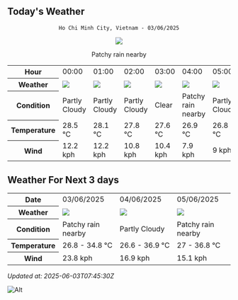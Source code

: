 ## Today's Weather
<div align="center">

`Ho Chi Minh City, Vietnam - 03/06/2025`

<img src="https://cdn.weatherapi.com/weather/64x64/day/176.png"/>

Patchy rain nearby

</div>


<table>
    <tr>
        <th>Hour</th>
          <td>00:00</div>   <td>01:00</div>   <td>02:00</div>   <td>03:00</div>   <td>04:00</div>   <td>05:00</div>   <td>06:00</div>   <td>07:00</div>   <td>08:00</div>   <td>09:00</div>   <td>10:00</div>   <td>11:00</div>   <td>12:00</div>   <td>13:00</div>   <td>$${\color{red}14:00}$$</td>   <td>15:00</div>   <td>16:00</div>   <td>17:00</div>   <td>18:00</div>   <td>19:00</div>   <td>20:00</div>   <td>21:00</div>   <td>22:00</div>   <td>23:00</div> 
    </tr>
    <tr>
        <th>Weather</th>
        <td><img src="https://cdn.weatherapi.com/weather/64x64/night/116.png"></img></td><td><img src="https://cdn.weatherapi.com/weather/64x64/night/116.png"></img></td><td><img src="https://cdn.weatherapi.com/weather/64x64/night/116.png"></img></td><td><img src="https://cdn.weatherapi.com/weather/64x64/night/113.png"></img></td><td><img src="https://cdn.weatherapi.com/weather/64x64/night/176.png"></img></td><td><img src="https://cdn.weatherapi.com/weather/64x64/night/116.png"></img></td><td><img src="https://cdn.weatherapi.com/weather/64x64/day/353.png"></img></td><td><img src="https://cdn.weatherapi.com/weather/64x64/day/176.png"></img></td><td><img src="https://cdn.weatherapi.com/weather/64x64/day/176.png"></img></td><td><img src="https://cdn.weatherapi.com/weather/64x64/day/116.png"></img></td><td><img src="https://cdn.weatherapi.com/weather/64x64/day/113.png"></img></td><td><img src="https://cdn.weatherapi.com/weather/64x64/day/119.png"></img></td><td><img src="https://cdn.weatherapi.com/weather/64x64/day/176.png"></img></td><td><img src="https://cdn.weatherapi.com/weather/64x64/day/122.png"></img></td><td><img src="https://cdn.weatherapi.com/weather/64x64/day/116.png"></img></td><td><img src="https://cdn.weatherapi.com/weather/64x64/day/116.png"></img></td><td><img src="https://cdn.weatherapi.com/weather/64x64/day/113.png"></img></td><td><img src="https://cdn.weatherapi.com/weather/64x64/day/113.png"></img></td><td><img src="https://cdn.weatherapi.com/weather/64x64/day/113.png"></img></td><td><img src="https://cdn.weatherapi.com/weather/64x64/night/113.png"></img></td><td><img src="https://cdn.weatherapi.com/weather/64x64/night/113.png"></img></td><td><img src="https://cdn.weatherapi.com/weather/64x64/night/113.png"></img></td><td><img src="https://cdn.weatherapi.com/weather/64x64/night/116.png"></img></td><td><img src="https://cdn.weatherapi.com/weather/64x64/night/116.png"></img></td>
    </tr>
    <tr>
        <th>Condition</th>
        <td width="200px">Partly Cloudy </td><td width="200px">Partly Cloudy </td><td width="200px">Partly Cloudy </td><td width="200px">Clear </td><td width="200px">Patchy rain nearby</td><td width="200px">Partly Cloudy </td><td width="200px">Light rain shower</td><td width="200px">Patchy rain nearby</td><td width="200px">Patchy rain nearby</td><td width="200px">Partly Cloudy </td><td width="200px">Sunny</td><td width="200px">Cloudy </td><td width="200px">Patchy rain nearby</td><td width="200px">Overcast </td><td width="200px">Partly cloudy</td><td width="200px">Partly Cloudy </td><td width="200px">Sunny</td><td width="200px">Sunny</td><td width="200px">Sunny</td><td width="200px">Clear </td><td width="200px">Clear </td><td width="200px">Clear </td><td width="200px">Partly Cloudy </td><td width="200px">Partly Cloudy </td>
    </tr>
    <tr>
        <th>Temperature</th>
        <td>28.5 °C</td><td>28.1 °C</td><td>27.8 °C</td><td>27.6 °C</td><td>26.9 °C</td><td>26.8 °C</td><td>26.9 °C</td><td>28 °C</td><td>29.2 °C</td><td>30.4 °C</td><td>32.5 °C</td><td>34.5 °C</td><td>34.8 °C</td><td>33.8 °C</td><td>28.2 °C</td><td>34.4 °C</td><td>34.8 °C</td><td>33.9 °C</td><td>31.6 °C</td><td>29.7 °C</td><td>28.8 °C</td><td>28.4 °C</td><td>28.1 °C</td><td>27.9 °C</td>
    </tr>
    <tr>
        <th>Wind</th>
        <td>12.2 kph</td><td>12.2 kph</td><td>10.8 kph</td><td>10.4 kph</td><td>7.9 kph</td><td>9 kph</td><td>8.6 kph</td><td>13 kph</td><td>16.2 kph</td><td>15.8 kph</td><td>18 kph</td><td>20.9 kph</td><td>23.8 kph</td><td>19.4 kph</td><td>20.9 kph</td><td>22.3 kph</td><td>23.8 kph</td><td>22 kph</td><td>22.3 kph</td><td>19.4 kph</td><td>16.9 kph</td><td>15.1 kph</td><td>12.2 kph</td><td>9.4 kph</td>
    </tr>
</table>


## Weather For Next 3 days


<table>
    <tr>
        <th>Date</th>
        <td>03/06/2025</td><td>04/06/2025</td><td>05/06/2025</td>
    </tr>
    <tr>
        <th>Weather</th>
        <td><img src="https://cdn.weatherapi.com/weather/64x64/day/176.png"></img></td><td><img src="https://cdn.weatherapi.com/weather/64x64/day/116.png"></img></td><td><img src="https://cdn.weatherapi.com/weather/64x64/day/176.png"></img></td>
    </tr>
    <tr>
        <th>Condition</th>
        <td width="200px">Patchy rain nearby</td><td width="200px">Partly Cloudy </td><td width="200px">Patchy rain nearby</td>
    </tr>
    <tr>
        <th>Temperature</th>
        <td>26.8 -  34.8 °C</td><td>26.6 -  36.9 °C</td><td>27 -  36.8 °C</td>
    </tr>
    <tr>
        <th>Wind</th>
        <td>23.8 kph</td><td>16.9 kph</td><td>15.1 kph</td>
    </tr>
</table>


*Updated at: 2025-06-03T07:45:30Z*

![Alt](https://repobeats.axiom.co/api/embed/7d451ae2cdef1648d2e14e5cc714356b2ebae209.svg "Repobeats analytics image")